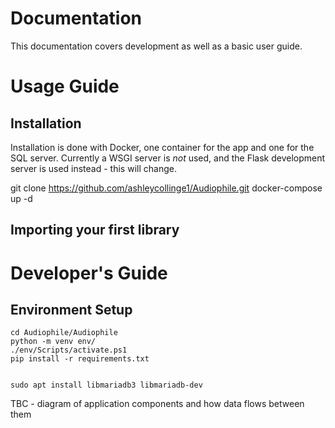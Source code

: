 # Documentation

This documentation covers development as well as a basic user guide.

# Usage Guide

## Installation

Installation is done with Docker, one container for the app and one for the SQL server. Currently a WSGI server is *not* used, and the Flask development server is used instead - this will change.

git clone https://github.com/ashleycollinge1/Audiophile.git
docker-compose up -d

## Importing your first library

# Developer's Guide

## Environment Setup

    cd Audiophile/Audiophile
    python -m venv env/
    ./env/Scripts/activate.ps1
    pip install -r requirements.txt


    sudo apt install libmariadb3 libmariadb-dev

TBC - diagram of application components and how data flows between them
